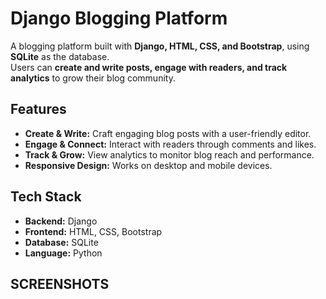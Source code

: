 # Django Blogging Platform

A blogging platform built with **Django, HTML, CSS, and Bootstrap**, using **SQLite** as the database.  
Users can **create and write posts, engage with readers, and track analytics** to grow their blog community.

## Features
- **Create & Write:** Craft engaging blog posts with a user-friendly editor.
- **Engage & Connect:** Interact with readers through comments and likes.
- **Track & Grow:** View analytics to monitor blog reach and performance.
- **Responsive Design:** Works on desktop and mobile devices.

## Tech Stack
- **Backend:** Django
- **Frontend:** HTML, CSS, Bootstrap
- **Database:** SQLite
- **Language:** Python

## SCREENSHOTS

